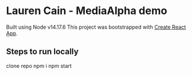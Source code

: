 # Lauren Cain - MediaAlpha demo

Built using Node v14.17.6
This project was bootstrapped with [Create React App](https://github.com/facebook/create-react-app).

## Steps to run locally

clone repo
npm i
npm start
